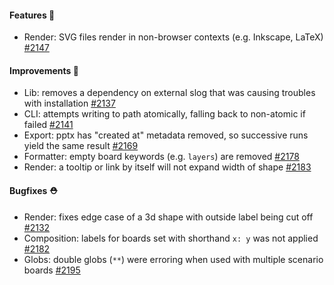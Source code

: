 #### Features 🚀

- Render: SVG files render in non-browser contexts (e.g. Inkscape, LaTeX) [#2147](https://github.com/terrastruct/d2/pull/2147)

#### Improvements 🧹

- Lib: removes a dependency on external slog that was causing troubles with installation [#2137](https://github.com/terrastruct/d2/pull/2137)
- CLI: attempts writing to path atomically, falling back to non-atomic if failed [#2141](https://github.com/terrastruct/d2/pull/2141)
- Export: pptx has "created at" metadata removed, so successive runs yield the same result [#2169](https://github.com/terrastruct/d2/pull/2160)
- Formatter: empty board keywords (e.g. `layers`) are removed [#2178](https://github.com/terrastruct/d2/pull/2178)
- Render: a tooltip or link by itself will not expand width of shape [#2183](https://github.com/terrastruct/d2/pull/2183)

#### Bugfixes ⛑️

- Render: fixes edge case of a 3d shape with outside label being cut off [#2132](https://github.com/terrastruct/d2/pull/2132)
- Composition: labels for boards set with shorthand `x: y` was not applied [#2182](https://github.com/terrastruct/d2/pull/2182)
- Globs: double globs (`**`) were erroring when used with multiple scenario boards [#2195](https://github.com/terrastruct/d2/pull/2195)
